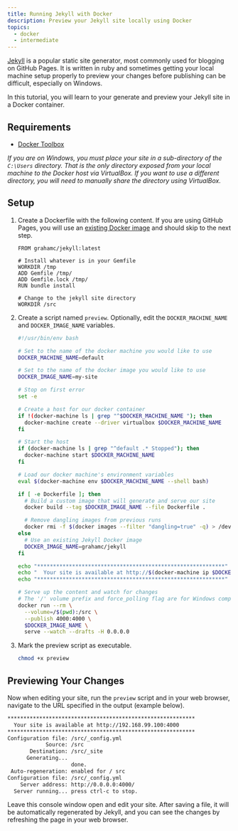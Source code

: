 ```yaml
---
title: Running Jekyll with Docker
description: Preview your Jekyll site locally using Docker
topics:
  - docker
  - intermediate
---
```


[Jekyll][jekyll] is a popular static site generator, most commonly used for blogging on GitHub Pages.
It is written in ruby and sometimes getting your local machine setup properly to preview your
changes before publishing can be difficult, especially on Windows.


In this tutorial, you will learn to your generate and preview your Jekyll site in a Docker container.

[jekyll]: https://jekyllrb.com/

## <a name="requirements"></a> Requirements
* [Docker Toolbox][docker-toolbox]

_If you are on Windows, you must place your site in a sub-directory of
  the `C:\Users` directory. That is the only directory exposed from your local machine
  to the Docker host via VirtualBox. If you want to use a different directory, you will
  need to manually share the directory using VirtualBox._

[docker-toolbox]: https://www.docker.com/toolbox

## <a name="setup"></a> Setup

1. Create a Dockerfile with the following content. If you are using GitHub Pages,
    you will use an [existing Docker image][jekyll-image] and should skip to the next step.

    ```
    FROM grahamc/jekyll:latest

    # Install whatever is in your Gemfile
    WORKDIR /tmp
    ADD Gemfile /tmp/
    ADD Gemfile.lock /tmp/
    RUN bundle install

    # Change to the jekyll site directory
    WORKDIR /src
    ```
2. Create a script named `preview`. Optionally, edit the
    `DOCKER_MACHINE_NAME` and `DOCKER_IMAGE_NAME` variables.

    ```bash
    #!/usr/bin/env bash

    # Set to the name of the docker machine you would like to use
    DOCKER_MACHINE_NAME=default

    # Set to the name of the docker image you would like to use
    DOCKER_IMAGE_NAME=my-site

    # Stop on first error
    set -e

    # Create a host for our docker container
    if !(docker-machine ls | grep "^$DOCKER_MACHINE_NAME "); then
      docker-machine create --driver virtualbox $DOCKER_MACHINE_NAME
    fi

    # Start the host
    if (docker-machine ls | grep "^default .* Stopped"); then
      docker-machine start $DOCKER_MACHINE_NAME
    fi

    # Load our docker machine's environment variables
    eval $(docker-machine env $DOCKER_MACHINE_NAME --shell bash)

    if [ -e Dockerfile ]; then
      # Build a custom image that will generate and serve our site
      docker build --tag $DOCKER_IMAGE_NAME --file Dockerfile .

      # Remove dangling images from previous runs
      docker rmi -f $(docker images --filter "dangling=true" -q) > /dev/null 2>&1 || true
    else
      # Use an existing Jekyll Docker image
      DOCKER_IMAGE_NAME=grahamc/jekyll
    fi

    echo "***********************************************************"
    echo "  Your site is available at http://$(docker-machine ip $DOCKER_MACHINE_NAME):4000"
    echo "***********************************************************"

    # Serve up the content and watch for changes
    # The '/' volume prefix and force_polling flag are for Windows compatibility
    docker run --rm \
      --volume=/$(pwd):/src \
      --publish 4000:4000 \
      $DOCKER_IMAGE_NAME \
      serve --watch --drafts -H 0.0.0.0
    ```
3. Mark the preview script as executable.

    ```bash
    chmod +x preview
    ```

[jekyll-image]: https://hub.docker.com/r/grahamc/jekyll/

## <a name="preview"></a> Previewing Your Changes
Now when editing your site, run the `preview` script and in your web browser,
navigate to the URL specified in the output (example below).

```bash
***********************************************************
  Your site is available at http://192.168.99.100:4000
***********************************************************
Configuration file: /src/_config.yml
            Source: /src
       Destination: /src/_site
      Generating...
                    done.
 Auto-regeneration: enabled for / src
Configuration file: /src/_config.yml
    Server address: http://0.0.0.0:4000/
  Server running... press ctrl-c to stop.
```

Leave this console window open and edit your site. After saving a file, it will be
automatically regenerated by Jekyll, and you can see the changes by refreshing the
page in your web browser.
